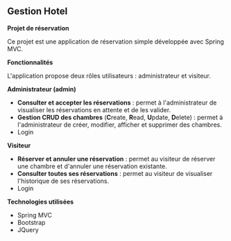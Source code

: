 <h2 data-sourcepos="1:1-1:31">Gestion Hotel</h2><p data-sourcepos="3:1-3:25"><strong>Projet de réservation</strong></p><p data-sourcepos="5:1-5:79">Ce projet est une application de réservation simple développée avec Spring MVC.</p><p data-sourcepos="7:1-7:19"><strong>Fonctionnalités</strong></p><p data-sourcepos="9:1-9:75">L'application propose deux rôles utilisateurs : administrateur et visiteur.</p><p data-sourcepos="11:1-11:26"><strong>Administrateur (admin)</strong></p><ul data-sourcepos="13:1-15:0">
<li data-sourcepos="13:1-13:133"><strong>Consulter et accepter les réservations</strong> : permet à l'administrateur de visualiser les réservations en attente et de les valider.</li>
<li data-sourcepos="14:1-15:0"><strong>Gestion CRUD des chambres</strong> (<strong>C</strong>reate, <strong>R</strong>ead, <strong>U</strong>pdate, <strong>D</strong>elete) : permet à l'administrateur de créer, modifier, afficher et supprimer des chambres.</li>
<li data-sourcepos="23:1-24:0">Login</li>
</ul><p data-sourcepos="16:1-16:12"><strong>Visiteur</strong></p><ul data-sourcepos="18:1-20:0">
<li data-sourcepos="18:1-18:126"><strong>Réserver et annuler une réservation</strong> : permet au visiteur de réserver une chambre et d'annuler une réservation existante.</li>
<li data-sourcepos="19:1-20:0"><strong>Consulter toutes ses réservations</strong> : permet au visiteur de visualiser l'historique de ses réservations.</li>
<li data-sourcepos="23:1-24:0">Login</li>
</ul><p data-sourcepos="21:1-21:26"><strong>Technologies utilisées</strong></p><ul data-sourcepos="23:1-24:0">
<li data-sourcepos="23:1-24:0">Spring MVC</li>
<li data-sourcepos="23:1-24:0">Bootstrap</li>
<li data-sourcepos="23:1-24:0">JQuery</li>
</ul><p data-sourcepos="25:1-25:9"></p>
